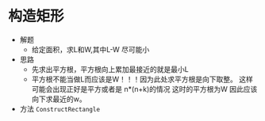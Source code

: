 # 构造矩形
- 解题
    - 给定面积，求L和W,其中L-W 尽可能小
- 思路
    - 先求出平方根，平方根向上累加最接近的就是最小L
    - 平方根不能当做L而应该是W！！！因为此处求平方根是向下取整。
    这样可能会出现正好是平方或者是 n*(n+k)的情况 这时的平方根为W
    因此应该向下求最近的w。
- 方法
`ConstructRectangle`